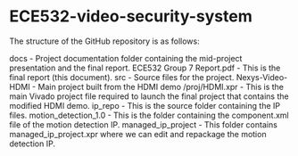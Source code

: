 # ECE532-video-security-system

The structure of the GitHub repository is as follows:

docs - Project documentation folder containing the mid-project presentation and the final report.
ECE532 Group 7 Report.pdf - This is the final report (this document).
src - Source files for the project.
Nexys-Video-HDMI - Main project built from the HDMI demo
/proj/HDMI.xpr - This is the main Vivado project file required to launch the final project that contains the modified HDMI demo.
ip_repo - This is the source folder containing the IP files.
motion_detection_1.0 - This is the folder containing the component.xml file of the motion detection IP.
managed_ip_project - This folder contains managed_ip_project.xpr where we can edit and repackage the motion detection IP. 

